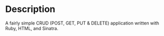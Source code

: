 <h1> Description </h1>
A fairly simple CRUD (POST, GET, PUT & DELETE) application written with Ruby, HTML, and Sinatra.
